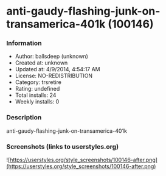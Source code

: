 # anti-gaudy-flashing-junk-on-transamerica-401k (100146)

### Information
- Author: ballsdeep (unknown)
- Created at: unknown
- Updated at: 4/9/2014, 4:54:17 AM
- License: NO-REDISTRIBUTION
- Category: trsretire
- Rating: undefined
- Total installs: 24
- Weekly installs: 0


### Description
anti-gaudy-flashing-junk-on-transamerica-401k


### Screenshots (links to userstyles.org)
![https://userstyles.org/style_screenshots/100146-after.png](https://userstyles.org/style_screenshots/100146-after.png)


